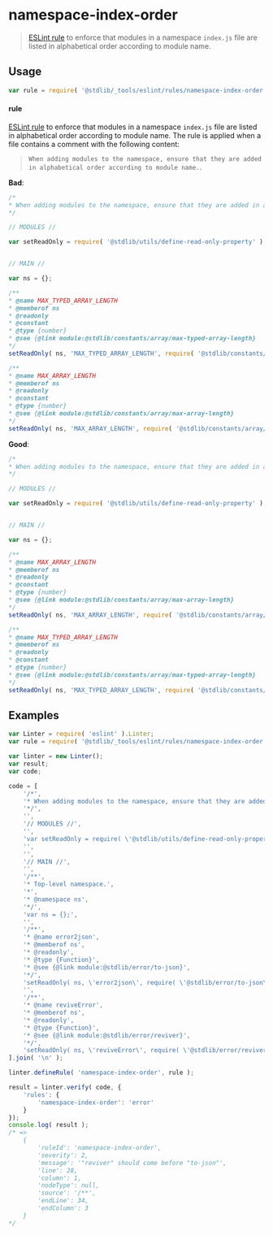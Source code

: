 <!--

@license Apache-2.0

Copyright (c) 2018 The Stdlib Authors.

Licensed under the Apache License, Version 2.0 (the "License");
you may not use this file except in compliance with the License.
You may obtain a copy of the License at

   http://www.apache.org/licenses/LICENSE-2.0

Unless required by applicable law or agreed to in writing, software
distributed under the License is distributed on an "AS IS" BASIS,
WITHOUT WARRANTIES OR CONDITIONS OF ANY KIND, either express or implied.
See the License for the specific language governing permissions and
limitations under the License.

-->

# namespace-index-order

> [ESLint rule][eslint-rules] to enforce that modules in a namespace `index.js` file are listed in alphabetical order according to module name.

<section class="intro">

</section>

<!-- /.intro -->

<section class="usage">

## Usage

```javascript
var rule = require( '@stdlib/_tools/eslint/rules/namespace-index-order' );
```

#### rule

[ESLint rule][eslint-rules] to enforce that modules in a namespace `index.js` file are listed in alphabetical order according to module name. The rule is applied when a file contains a comment with the following content: 

> `When adding modules to the namespace, ensure that they are added in alphabetical order according to module name.`.

**Bad**:

<!-- eslint-disable stdlib/namespace-index-order, valid-jsdoc -->

```javascript
/*
* When adding modules to the namespace, ensure that they are added in alphabetical order according to module name.
*/

// MODULES //

var setReadOnly = require( '@stdlib/utils/define-read-only-property' );


// MAIN //

var ns = {};

/**
* @name MAX_TYPED_ARRAY_LENGTH
* @memberof ns
* @readonly
* @constant
* @type {number}
* @see {@link module:@stdlib/constants/array/max-typed-array-length}
*/
setReadOnly( ns, 'MAX_TYPED_ARRAY_LENGTH', require( '@stdlib/constants/array/max-typed-array-length' ) );

/**
* @name MAX_ARRAY_LENGTH
* @memberof ns
* @readonly
* @constant
* @type {number}
* @see {@link module:@stdlib/constants/array/max-array-length}
*/
setReadOnly( ns, 'MAX_ARRAY_LENGTH', require( '@stdlib/constants/array/max-array-length' ) );
```

**Good**:

```javascript
/*
* When adding modules to the namespace, ensure that they are added in alphabetical order according to module name.
*/

// MODULES //

var setReadOnly = require( '@stdlib/utils/define-read-only-property' );


// MAIN //

var ns = {};

/**
* @name MAX_ARRAY_LENGTH
* @memberof ns
* @readonly
* @constant
* @type {number}
* @see {@link module:@stdlib/constants/array/max-array-length}
*/
setReadOnly( ns, 'MAX_ARRAY_LENGTH', require( '@stdlib/constants/array/max-array-length' ) );

/**
* @name MAX_TYPED_ARRAY_LENGTH
* @memberof ns
* @readonly
* @constant
* @type {number}
* @see {@link module:@stdlib/constants/array/max-typed-array-length}
*/
setReadOnly( ns, 'MAX_TYPED_ARRAY_LENGTH', require( '@stdlib/constants/array/max-typed-array-length' ) );
```

</section>

<!-- /.usage -->

<section class="examples">

## Examples

<!-- eslint no-undef: "error" -->

```javascript
var Linter = require( 'eslint' ).Linter;
var rule = require( '@stdlib/_tools/eslint/rules/namespace-index-order' );

var linter = new Linter();
var result;
var code;

code = [
    '/*',
    '* When adding modules to the namespace, ensure that they are added in alphabetical order according to module name.',
    '*/',
    '',
    '// MODULES //',
    '',
    'var setReadOnly = require( \'@stdlib/utils/define-read-only-property\' );',
    '',
    '',
    '// MAIN //',
    '',
    '/**',
    '* Top-level namespace.',
    '*',
    '* @namespace ns',
    '*/',
    'var ns = {};',
    '',
    '/**',
    '* @name error2json',
    '* @memberof ns',
    '* @readonly',
    '* @type {Function}',
    '* @see {@link module:@stdlib/error/to-json}',
    '*/',
    'setReadOnly( ns, \'error2json\', require( \'@stdlib/error/to-json\' ) );',
    '',
    '/**',
    '* @name reviveError',
    '* @memberof ns',
    '* @readonly',
    '* @type {Function}',
    '* @see {@link module:@stdlib/error/reviver}',
    '*/',
    'setReadOnly( ns, \'reviveError\', require( \'@stdlib/error/reviver\' ) );'
].join( '\n' );

linter.defineRule( 'namespace-index-order', rule );

result = linter.verify( code, {
    'rules': {
        'namespace-index-order': 'error'
    }
});
console.log( result );
/* =>
    {
        'ruleId': 'namespace-index-order',
        'severity': 2,
        'message': '"reviver" should come before "to-json"',
        'line': 28,
        'column': 1,
        'nodeType': null,
        'source': '/**',
        'endLine': 34,
        'endColumn': 3
    }
*/
```

</section>

<!-- /.examples -->

<section class="links">

[eslint-rules]: https://eslint.org/docs/developer-guide/working-with-rules

</section>

<!-- /.links -->
